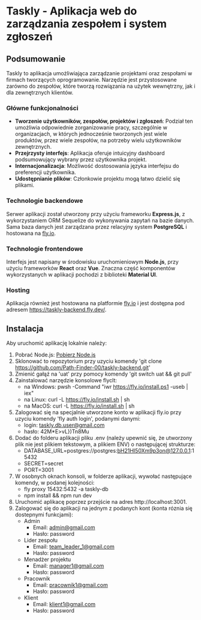 # Taskly - Aplikacja web do zarządzania zespołem i system zgłoszeń

## Podsumowanie

Taskly to aplikacja umożliwiająca zarządzanie projektami oraz zespołami w firmach tworzących oprogramowanie. Narzędzie jest przystosowane zarówno do zespołów, które tworzą rozwiązania na użytek wewnętrzny, jak i dla zewnętrznych klientów.

### Główne funkcjonalności

* **Tworzenie użytkowników, zespołów, projektów i zgłoszeń**: Podział ten umożliwia odpowiednie zorganizowanie pracy, szczególnie w organizacjach, w których jednocześnie tworzonych jest wiele produktów, przez wiele zespołów, na potrzeby wielu użytkowników zewnętrznych.
* **Przejrzysty interfejs**: Aplikacja oferuje intuicyjny dashboard podsumowujący wybrany przez użytkownika projekt.
* **Internacjonalizacja**: Możliwość dostosowania języka interfejsu do preferencji użytkownika.
* **Udostępnianie plików**: Członkowie projektu mogą łatwo dzielić się plikami.

### Technologie backendowe

Serwer aplikacji został utworzony przy użyciu frameworku **Express.js**, z wykorzystaniem ORM Sequelize do wykonywania zapytań na bazie danych. Sama baza danych jest zarządzana przez relacyjny system **PostgreSQL** i hostowana na [fly.io](https://fly.io/).

### Technologie frontendowe

Interfejs jest napisany w środowisku uruchomieniowym **Node.js**, przy użyciu frameworków **React** oraz **Vue**. Znaczna część komponentów wykorzystanych w aplikacji pochodzi z biblioteki **Material UI**.

### Hosting

Aplikacja również jest hostowana na platformie [fly.io](https://fly.io/) i jest dostępna pod adresem https://taskly-backend.fly.dev/.

## Instalacja

Aby uruchomić aplikację lokalnie należy:

1. Pobrać Node.js: [Pobierz Node.js](https://nodejs.org/en/download/prebuilt-installer)
2. Sklonować to repozytorium przy uzyciu komendy 'git clone https://github.com/Path-Finder-00/taskly-backend.git'
3. Zmienić gałąź na 'uat' przy pomocy komendy 'git switch uat && git pull'
4. Zainstalować narzędzie konsolowe flyclt:
    -   na Windows: pwsh -Command "iwr https://fly.io/install.ps1 -useb | iex"
    -	na Linux: curl -L https://fly.io/install.sh | sh
    -	na MacOS: curl -L https://fly.io/install.sh | sh
5. Zalogować się na specjalnie utworzone konto w aplikacji fly.io przy uzyciu komendy 'fly auth login', podanymi danymi: 
    - login: taskly.db.user@gmail.com
    - hasło: 42M*E>vL})Tn8Mu
6. Dodać do folderu aplikacji pliku .env (należy upewnić się, że utworzony plik nie jest plikiem tekstowym, a plikiem ENV) o następującej strukturze:
    - DATABASE_URL=postgres://postgres:bH21HI50Xm9p3on@127.0.0.1:15432
    - SECRET=secret
    - PORT=3001
7. W osobnych oknach konsoli, w folderze aplikacji, wywołać następujące komendy, w podanej kolejności:
    -   fly proxy 15432:5432 -a taskly-db
    -   npm install && npm run dev
8. Uruchomić aplikacę poprzez przejście na adres http://localhost:3001.
9. Zalogować się do aplikacji na jednym z podanych kont (konta róznia się dostepnymi funkcjami):
    - Admin
        - Email: admin@gmail.com
        - Hasło: password
    - Lider zespołu
        - Email: team_leader_1@gmail.com
        - Hasło: password
    - Menadżer projektu
        - Email: manager1@gmail.com
        - Hasło: password
    - Pracownik
        - Email: pracownik1@gmail.com
        - Hasło: password
    - Klient
        - Email: klient1@gmail.com
        - Hasło: password

    
    